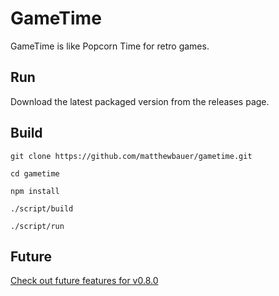 # GameTime
GameTime is like Popcorn Time for retro games.

## Run

Download the latest packaged version from the releases page.

## Build
`git clone https://github.com/matthewbauer/gametime.git`

`cd gametime`

`npm install`

`./script/build`

`./script/run`

## Future

[Check out future features for v0.8.0](https://github.com/matthewbauer/gametime/milestones/0.8.0)
